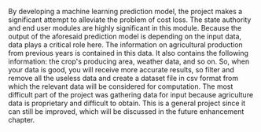   By developing a machine learning prediction model, the project makes a significant 
attempt to alleviate the problem of cost loss. The state authority and end user modules are highly 
significant in this module. Because the output of the aforesaid prediction model is depending on 
the input data, data plays a critical role here. The information on agricultural production from 
previous years is contained in this data. 
                It also contains the following information: the crop's producing area, weather data, and 
so on. So, when your data is good, you will receive more accurate results, so filter and remove all 
the useless data and create a dataset file in csv format from which the relevant data will be 
considered for computation. The most difficult part of the project was gathering data for input 
because agriculture data is proprietary and difficult to obtain. This is a general project since it can 
still be improved, which will be discussed in the future enhancement chapter. 

